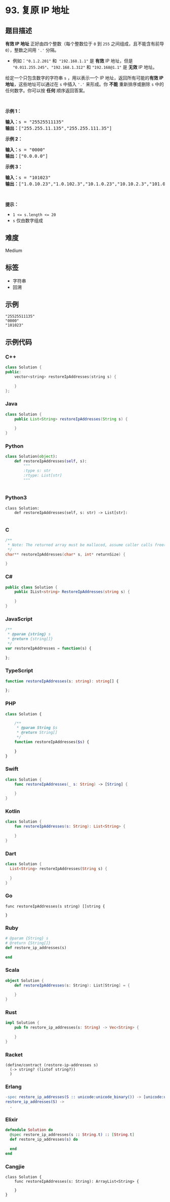 # 93. 复原 IP 地址

## 题目描述

<p><strong>有效 IP 地址</strong> 正好由四个整数（每个整数位于 <code>0</code> 到 <code>255</code> 之间组成，且不能含有前导 <code>0</code>），整数之间用 <code>'.'</code> 分隔。</p>

<ul>
	<li>例如：<code>"0.1.2.201"</code> 和<code> "192.168.1.1"</code> 是 <strong>有效</strong> IP 地址，但是 <code>"0.011.255.245"</code>、<code>"192.168.1.312"</code> 和 <code>"192.168@1.1"</code> 是 <strong>无效</strong> IP 地址。</li>
</ul>

<p>给定一个只包含数字的字符串 <code>s</code> ，用以表示一个 IP 地址，返回所有可能的<strong>有效 IP 地址</strong>，这些地址可以通过在 <code>s</code> 中插入&nbsp;<code>'.'</code> 来形成。你 <strong>不能</strong>&nbsp;重新排序或删除 <code>s</code> 中的任何数字。你可以按 <strong>任何</strong> 顺序返回答案。</p>

<p>&nbsp;</p>

<p><strong>示例 1：</strong></p>

<pre>
<strong>输入：</strong>s = "25525511135"
<strong>输出：</strong>["255.255.11.135","255.255.111.35"]
</pre>

<p><strong>示例 2：</strong></p>

<pre>
<strong>输入：</strong>s = "0000"
<strong>输出：</strong>["0.0.0.0"]
</pre>

<p><strong>示例 3：</strong></p>

<pre>
<strong>输入：</strong>s = "101023"
<strong>输出：</strong>["1.0.10.23","1.0.102.3","10.1.0.23","10.10.2.3","101.0.2.3"]
</pre>

<p>&nbsp;</p>

<p><strong>提示：</strong></p>

<ul>
	<li><code>1 &lt;= s.length &lt;= 20</code></li>
	<li><code>s</code> 仅由数字组成</li>
</ul>


## 难度

Medium

## 标签

- 字符串
- 回溯

## 示例

```
"25525511135"
"0000"
"101023"
```

## 示例代码

### C++

```cpp
class Solution {
public:
    vector<string> restoreIpAddresses(string s) {
        
    }
};
```

### Java

```java
class Solution {
    public List<String> restoreIpAddresses(String s) {
        
    }
}
```

### Python

```python
class Solution(object):
    def restoreIpAddresses(self, s):
        """
        :type s: str
        :rtype: List[str]
        """
        
```

### Python3

```python3
class Solution:
    def restoreIpAddresses(self, s: str) -> List[str]:
        
```

### C

```c
/**
 * Note: The returned array must be malloced, assume caller calls free().
 */
char** restoreIpAddresses(char* s, int* returnSize) {
    
}
```

### C#

```csharp
public class Solution {
    public IList<string> RestoreIpAddresses(string s) {
        
    }
}
```

### JavaScript

```javascript
/**
 * @param {string} s
 * @return {string[]}
 */
var restoreIpAddresses = function(s) {
    
};
```

### TypeScript

```typescript
function restoreIpAddresses(s: string): string[] {
    
};
```

### PHP

```php
class Solution {

    /**
     * @param String $s
     * @return String[]
     */
    function restoreIpAddresses($s) {
        
    }
}
```

### Swift

```swift
class Solution {
    func restoreIpAddresses(_ s: String) -> [String] {
        
    }
}
```

### Kotlin

```kotlin
class Solution {
    fun restoreIpAddresses(s: String): List<String> {
        
    }
}
```

### Dart

```dart
class Solution {
  List<String> restoreIpAddresses(String s) {
    
  }
}
```

### Go

```golang
func restoreIpAddresses(s string) []string {
    
}
```

### Ruby

```ruby
# @param {String} s
# @return {String[]}
def restore_ip_addresses(s)
    
end
```

### Scala

```scala
object Solution {
    def restoreIpAddresses(s: String): List[String] = {
        
    }
}
```

### Rust

```rust
impl Solution {
    pub fn restore_ip_addresses(s: String) -> Vec<String> {
        
    }
}
```

### Racket

```racket
(define/contract (restore-ip-addresses s)
  (-> string? (listof string?))
  )
```

### Erlang

```erlang
-spec restore_ip_addresses(S :: unicode:unicode_binary()) -> [unicode:unicode_binary()].
restore_ip_addresses(S) ->
  .
```

### Elixir

```elixir
defmodule Solution do
  @spec restore_ip_addresses(s :: String.t) :: [String.t]
  def restore_ip_addresses(s) do
    
  end
end
```

### Cangjie

```cangjie
class Solution {
    func restoreIpAddresses(s: String): ArrayList<String> {

    }
}
```

